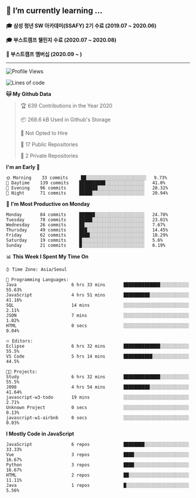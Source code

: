 ## 🌱 I’m currently learning ...

**🎓 삼성 청년 SW 아카데미(SSAFY) 2기 수료 (2019.07 ~ 2020.06)**

**🎓 부스트캠프 챌린지 수료 (2020.07 ~ 2020.08)**

**🏃  부스트캠프 멤버십 (2020.09 ~ )**
 
-----

<!--START_SECTION:waka-->
![Profile Views](http://img.shields.io/badge/Profile%20Views-22-blue)

![Lines of code](https://img.shields.io/badge/From%20Hello%20World%20I%27ve%20Written-34.4%20million%20lines%20of%20code-blue)

**🐱 My Github Data** 

> 🏆 639 Contributions in the Year 2020
 > 
> 📦 268.6 kB Used in Github's Storage 
 > 
> 🚫 Not Opted to Hire
 > 
> 📜 17 Public Repositories
 > 
> 🔑 2 Private Repositories 

**I'm an Early 🐤** 

```text
🌞 Morning    33 commits     ██░░░░░░░░░░░░░░░░░░░░░░░   9.73% 
🌆 Daytime    139 commits    ██████████░░░░░░░░░░░░░░░   41.0% 
🌃 Evening    96 commits     ███████░░░░░░░░░░░░░░░░░░   28.32% 
🌙 Night      71 commits     █████░░░░░░░░░░░░░░░░░░░░   20.94%

```
📅 **I'm Most Productive on Monday** 

```text
Monday       84 commits     ██████░░░░░░░░░░░░░░░░░░░   24.78% 
Tuesday      78 commits     █████░░░░░░░░░░░░░░░░░░░░   23.01% 
Wednesday    26 commits     ██░░░░░░░░░░░░░░░░░░░░░░░   7.67% 
Thursday     49 commits     ███░░░░░░░░░░░░░░░░░░░░░░   14.45% 
Friday       62 commits     ████░░░░░░░░░░░░░░░░░░░░░   18.29% 
Saturday     19 commits     █░░░░░░░░░░░░░░░░░░░░░░░░   5.6% 
Sunday       21 commits     █░░░░░░░░░░░░░░░░░░░░░░░░   6.19%

```


📊 **This Week I Spent My Time On** 

```text
⌚︎ Time Zone: Asia/Seoul

💬 Programming Languages: 
Java                     6 hrs 33 mins       ██████████████░░░░░░░░░░░   55.63% 
JavaScript               4 hrs 51 mins       ██████████░░░░░░░░░░░░░░░   41.16% 
SQL                      14 mins             ░░░░░░░░░░░░░░░░░░░░░░░░░   2.11% 
JSON                     7 mins              ░░░░░░░░░░░░░░░░░░░░░░░░░   1.02% 
HTML                     0 secs              ░░░░░░░░░░░░░░░░░░░░░░░░░   0.04%

🔥 Editors: 
Eclipse                  6 hrs 32 mins       ██████████████░░░░░░░░░░░   55.5% 
VS Code                  5 hrs 14 mins       ███████████░░░░░░░░░░░░░░   44.5%

🐱‍💻 Projects: 
Study                    6 hrs 32 mins       ██████████████░░░░░░░░░░░   55.5% 
J098                     4 hrs 54 mins       ██████████░░░░░░░░░░░░░░░   41.64% 
javascript-w3-todo       19 mins             ░░░░░░░░░░░░░░░░░░░░░░░░░   2.71% 
Unknown Project          0 secs              ░░░░░░░░░░░░░░░░░░░░░░░░░   0.13% 
javascript-w1-airbnb     0 secs              ░░░░░░░░░░░░░░░░░░░░░░░░░   0.03%

```

**I Mostly Code in JavaScript** 

```text
JavaScript               6 repos             ████████░░░░░░░░░░░░░░░░░   33.33% 
Vue                      3 repos             ████░░░░░░░░░░░░░░░░░░░░░   16.67% 
Python                   3 repos             ████░░░░░░░░░░░░░░░░░░░░░   16.67% 
HTML                     2 repos             ██░░░░░░░░░░░░░░░░░░░░░░░   11.11% 
Java                     1 repos             █░░░░░░░░░░░░░░░░░░░░░░░░   5.56%

```



<!--END_SECTION:waka-->
